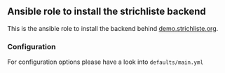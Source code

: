  Ansible role to install the strichliste backend
-------------------------------------------------

This is the ansible role to install the backend behind [demo.strichliste.org](https://demo.strichliste.org).


### Configuration
For configuration options please have a look into ``defaults/main.yml``



